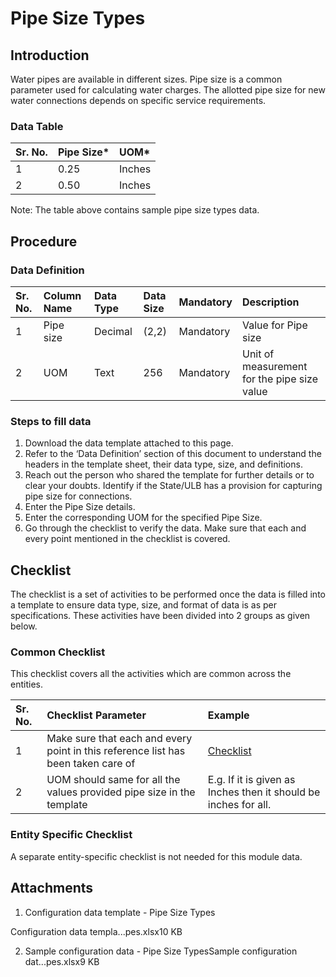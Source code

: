 # Pipe Size Types

## Introduction <a id="Introduction"></a>

Water pipes are available in different sizes. Pipe size is a common parameter used for calculating water charges. The allotted pipe size for new water connections depends on specific service requirements.

### Data Table <a id="Data-Table"></a>

| Sr. No. | Pipe Size\* | UOM\* |
| :--- | :--- | :--- |
| 1 | 0.25 | Inches |
| 2 | 0.50 | Inches |

Note: The table above contains sample pipe size types data.

## Procedure <a id="Procedure"></a>

### Data Definition <a id="Data-Definition"></a>

| Sr. No. | Column Name | Data Type | Data Size | Mandatory | Description |
| :--- | :--- | :--- | :--- | :--- | :--- |
| 1 | Pipe size | Decimal | \(2,2\) | Mandatory | Value for Pipe size |
| 2 | UOM | Text | 256 | Mandatory | Unit of measurement for the pipe size value |

### Steps to fill data <a id="Steps-to-fill-data"></a>

1. Download the data template attached to this page.
2. Refer to the ‘Data Definition’ section of this document to understand the headers in the template sheet, their data type, size, and definitions.
3. Reach out the person who shared the template for further details or to clear your doubts. Identify if the State/ULB has a provision for capturing pipe size for connections.
4. Enter the Pipe Size details.
5. Enter the corresponding UOM for the specified Pipe Size.
6. Go through the checklist to verify the data. Make sure that each and every point mentioned in the checklist is covered.

## Checklist <a id="Checklist"></a>

The checklist is a set of activities to be performed once the data is filled into a template to ensure data type, size, and format of data is as per specifications. These activities have been divided into 2 groups as given below.

### Common Checklist <a id="Common-Checklist"></a>

This checklist covers all the activities which are common across the entities.

| Sr. No. | Checklist Parameter | Example |
| :--- | :--- | :--- |
| 1 | Make sure that each and every point in this reference list has been taken care of | [Checklist](https://digit-discuss.atlassian.net/wiki/spaces/DO/pages/502203140/Checklist) |
| 2 | UOM should same for all the values provided pipe size in the template | E.g. If it is given as Inches then it should be inches for all. |

### Entity Specific Checklist <a id="Entity-Specific-Checklist"></a>

A separate entity-specific checklist is not needed for this module data.

## Attachments <a id="Attachments"></a>

1. Configuration data template - Pipe Size Types

Configuration data templa...pes.xlsx10 KB

 2. Sample configuration data - Pipe Size TypesSample configuration dat...pes.xlsx9 KB

